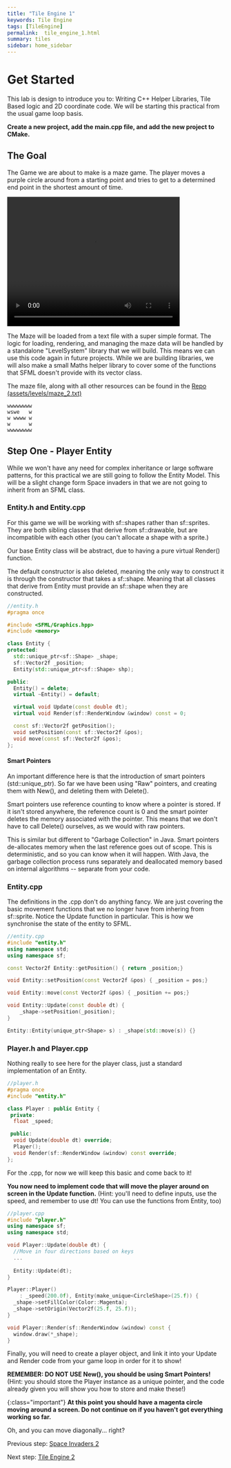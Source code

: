 ```yaml
---
title: "Tile Engine 1"
keywords: Tile Engine
tags: [TileEngine]
permalink:  tile_engine_1.html
summary: tiles
sidebar: home_sidebar
---
```


# Get Started

This lab is design to introduce you to: Writing C++ Helper Libraries, Tile Based logic and 2D coordinate code.
We will be starting this practical from the usual game loop basis. 

**Create a new project, add the main.cpp file, and add the new project to CMake.**

## The Goal

The Game we are about to make is a maze game. The player moves a purple circle around from a starting point and tries to get to a determined end point in the shortest amount of time.

<video class="middle" width="400" height="300" loop autoplay>
  <source src="assets/videos/maze_game.mp4" type="video/mp4">
</video>


The Maze will be loaded from a text file with a super simple format. The logic for loading, rendering, and managing the maze data will be handled by a standalone \"LevelSystem\" library that we will build. This means we can use this code again in future projects. While we are building libraries, we will also make a small Maths helper library to cover some of the functions that SFML doesn't provide with its vector class.

The maze file, along with all other resources can be found in the [Repo (assets/levels/maze_2.txt)](https://github.com/edinburgh-napier/set09121/tree/master/assets)

```
wwwwwwww
wswe   w
w wwww w
w      w
wwwwwwww
```

## Step One - Player Entity

While we won't have any need for complex inheritance or large software patterns, for this practical we are still going to follow the Entity Model. This will be a slight change form Space invaders in that we are not going to inherit from an SFML class.

### Entity.h and Entity.cpp

For this game we will be working with sf::shapes rather than sf::sprites. They are both sibling classes that derive from sf::drawable, but are incompatible with each other (you can't allocate a shape with a sprite.)

Our base Entity class will be abstract, due to having a pure virtual Render() function.

The default constructor is also deleted, meaning the only way to construct it is through the constructor that takes a sf::shape. Meaning that all classes that derive from Entity must provide an sf::shape when they are constructed.

```cpp 
//entity.h
#pragma once

#include <SFML/Graphics.hpp>
#include <memory>

class Entity {
protected:
  std::unique_ptr<sf::Shape> _shape;
  sf::Vector2f _position;
  Entity(std::unique_ptr<sf::Shape> shp);

public:
  Entity() = delete;
  virtual ~Entity() = default;

  virtual void Update(const double dt);
  virtual void Render(sf::RenderWindow &window) const = 0;

  const sf::Vector2f getPosition();
  void setPosition(const sf::Vector2f &pos);
  void move(const sf::Vector2f &pos);
};
```

#### Smart Pointers

An important difference here is that the introduction of smart pointers (std::unique_ptr). So far we have been using "Raw" pointers, and creating them with New(), and deleting them with Delete().

Smart pointers use reference counting to know where a pointer is stored. If it isn't stored anywhere, the reference count is 0 and the smart pointer deletes the memory associated with the pointer. This means that we don't have to call Delete() ourselves, as we would with raw pointers.

This is similar but different to "Garbage Collection" in Java. Smart pointers de-allocates memory when the last reference goes out of scope. This is deterministic, and so you can know when it will happen. With Java, the garbage collection process runs separately and deallocated memory based on internal algorithms -- separate from your code.

### Entity.cpp

The definitions in the .cpp don't do anything fancy. We are just covering the basic movement functions that we no longer have from inhering from sf::sprite. Notice the Update function in particular. This is how we synchronise the state of the entity to SFML.

```cpp
//entity.cpp
#include "entity.h"
using namespace std;
using namespace sf;

const Vector2f Entity::getPosition() { return _position;}

void Entity::setPosition(const Vector2f &pos) { _position = pos;}

void Entity::move(const Vector2f &pos) { _position += pos;}

void Entity::Update(const double dt) {
    _shape->setPosition(_position);
}

Entity::Entity(unique_ptr<Shape> s) : _shape(std::move(s)) {}
```

### Player.h and Player.cpp

Nothing really to see here for the player class, just a standard
implementation of an Entity.

```cpp
//player.h
#pragma once
#include "entity.h"

class Player : public Entity {
 private:
  float _speed;

 public:
  void Update(double dt) override;
  Player();
  void Render(sf::RenderWindow &window) const override;
};
```

For the .cpp, for now we will keep this basic and come back to it!

**You now need to implement code that will move the player around on screen in the Update function.** (Hint: you'll need to define inputs, use the speed, and remember to use dt! You can use the functions from Entity, too)

```cpp
//player.cpp
#include "player.h"
using namespace sf;
using namespace std;

void Player::Update(double dt) {
  //Move in four directions based on keys
  ...
  
  Entity::Update(dt);
}

Player::Player()
    : _speed(200.0f), Entity(make_unique<CircleShape>(25.f)) {
  _shape->setFillColor(Color::Magenta);
  _shape->setOrigin(Vector2f(25.f, 25.f));
}

void Player::Render(sf::RenderWindow &window) const {
  window.draw(*_shape);
}
```

Finally, you will need to create a player object, and link it into your Update and Render code from your game loop in order for it to show!

**REMEMBER: DO NOT USE New(), you should be using Smart Pointers!** (Hint: you should store the Player instance as a unique pointer, and the code already given you will show you how to store and make these!)

{:class="important"}
**At this point you should have a magenta circle moving around a screen. Do not continue on if you haven't got everything working so far.**

Oh, and you can move diagonally... right?

Previous step: [Space Invaders 2](space_invaders_2)

Next step: [Tile Engine 2](tile_engine_2)
